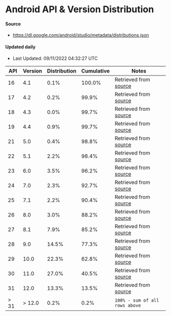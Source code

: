 # Android API & Version Distribution
#### Source
- https://dl.google.com/android/studio/metadata/distributions.json
#### Updated daily
- Last Updated: 09/11/2022 04:32:27 UTC

API | Version | Distribution | Cumulative | Notes |
| -- | ------ | ------------ | ---------- | ----- |
|16 | 4.1 | 0.1%| 100.0% | Retrieved from [source](#source)|
|17 | 4.2 | 0.2%| 99.9% | Retrieved from [source](#source)|
|18 | 4.3 | 0.0%| 99.7% | Retrieved from [source](#source)|
|19 | 4.4 | 0.9%| 99.7% | Retrieved from [source](#source)|
|21 | 5.0 | 0.4%| 98.8% | Retrieved from [source](#source)|
|22 | 5.1 | 2.2%| 98.4% | Retrieved from [source](#source)|
|23 | 6.0 | 3.5%| 96.2% | Retrieved from [source](#source)|
|24 | 7.0 | 2.3%| 92.7% | Retrieved from [source](#source)|
|25 | 7.1 | 2.2%| 90.4% | Retrieved from [source](#source)|
|26 | 8.0 | 3.0%| 88.2% | Retrieved from [source](#source)|
|27 | 8.1 | 7.9%| 85.2% | Retrieved from [source](#source)|
|28 | 9.0 | 14.5%| 77.3% | Retrieved from [source](#source)|
|29 | 10.0 | 22.3%| 62.8% | Retrieved from [source](#source)|
|30 | 11.0 | 27.0%| 40.5% | Retrieved from [source](#source)|
|31 | 12.0 | 13.3%| 13.5% | Retrieved from [source](#source)|
|> 31 | > 12.0 | 0.2%| 0.2% | `100% - sum of all rows above`|
